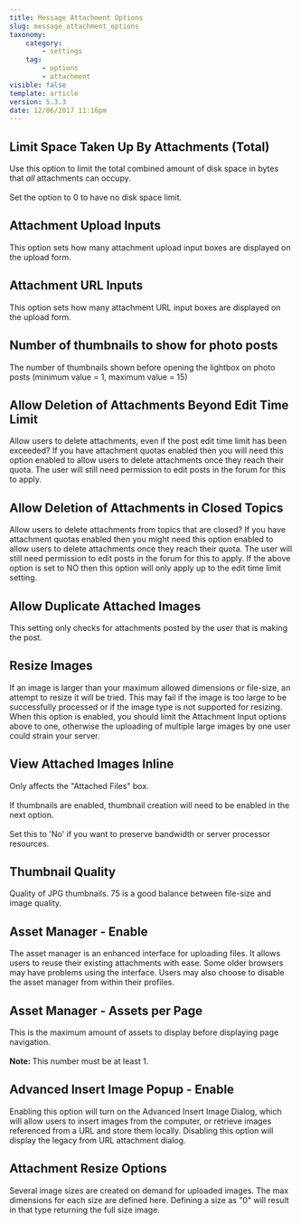 ```yaml
---
title: Message Attachment Options
slug: message_attachment_options
taxonomy:
    category:
        - settings
    tag:
        - options
        - attachment
visible: false
template: article
version: 5.3.3
date: 12/06/2017 11:16pm
---
```


## Limit Space Taken Up By Attachments (Total)
Use this option to limit the total combined amount of disk space in bytes that <i>all</i> attachments can occupy.<br />
<br />
Set the option to 0 to have no disk space limit.

## Attachment Upload Inputs
This option sets how many attachment upload input boxes are displayed on the upload form.

## Attachment URL Inputs
This option sets how many attachment URL input boxes are displayed on the upload form.

## Number of thumbnails to show for photo posts
The number of thumbnails shown before opening the lightbox on photo posts (minimum value = 1, maximum value = 15)

## Allow Deletion of Attachments Beyond Edit Time Limit
Allow users to delete attachments, even if the post edit time limit has been exceeded?  If you have attachment quotas enabled then you will need this option enabled to allow users to delete attachments once they reach their quota. The user will still need permission to edit posts in the forum for this to apply.

## Allow Deletion of Attachments in Closed Topics
Allow users to delete attachments from topics that are closed? If you have attachment quotas enabled then you might need this option enabled to allow users to delete attachments once they reach their quota. The user will still need permission to edit posts in the forum for this to apply. If the above option is set to NO then this option will only apply up to the edit time limit setting.

## Allow Duplicate Attached Images
This setting only checks for attachments posted by the user that is making the post.

## Resize Images
If an image is larger than your maximum allowed dimensions or file-size, an attempt to resize it will be tried.  This may fail if the image is too large to be successfully processed or if the image type is not supported for resizing. When this option is enabled, you should limit the Attachment Input options above to one, otherwise the uploading of multiple large images by one user could strain your server.

## View Attached Images Inline
Only affects the "Attached Files" box.<br /><br />
If thumbnails are enabled, thumbnail creation will need to be enabled in the next option.<br /><br />Set this to 'No' if you want to preserve bandwidth or server processor resources.

## Thumbnail Quality
Quality of JPG thumbnails. 75 is a good balance between file-size and image quality.

## Asset Manager - Enable
The asset manager is an enhanced interface for uploading files. It allows users to reuse their existing attachments with ease.  Some older browsers may have problems using the interface. Users may also choose to disable the asset manager from within their profiles.

## Asset Manager - Assets per Page
This is the maximum amount of assets to display before displaying page navigation.<br />
<br />
<b>Note: </b>This number must be at least 1.

## Advanced Insert Image Popup - Enable
Enabling this option will turn on the Advanced Insert Image Dialog, which will allow users to insert images from the computer, or retrieve images referenced from a URL and store them locally. Disabling this option will display the legacy from URL attachment dialog.

## Attachment Resize Options
Several image sizes are created on demand for uploaded images.  The max dimensions for each size are defined here. Defining a size as "0" will result in that type returning the full size image.



